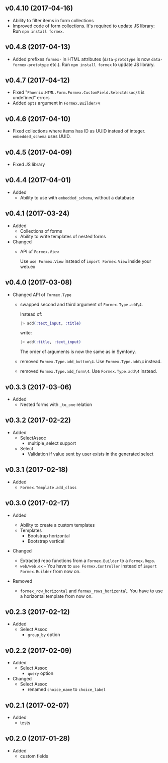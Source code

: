 ## v0.4.10 (2017-04-16)
* Ability to filter items in form collections
* Improved code of form collections. It's required to update JS library: 
  Run `npm install formex`.

## v0.4.8 (2017-04-13)
* Added prefixes `formex-` in HTML attributes (`data-prototype` is now `data-formex-prototype` etc.).
  Run `npm install formex` to update JS library.

## v0.4.7 (2017-04-12)
* Fixed "`Phoenix.HTML.Form.Formex.CustomField.SelectAssoc/3` is undefined" errors
* Added `opts` argument in `Formex.Builder/4`

## v0.4.6 (2017-04-10)
* Fixed collections where items has ID as UUID instead of integer. `embedded_schema`
  uses UUID.

## v0.4.5 (2017-04-09)
* Fixed JS library

## v0.4.4 (2017-04-01)
* Added
  * Ability to use with `embedded_schema`, without a database

## v0.4.1 (2017-03-24)
* Added
  * Collections of forms
  * Ability to write templates of nested forms
* Changed
  * API of `Formex.View`

    Use `use Formex.View` instead of `import Formex.View` inside your web.ex

## v0.4.0 (2017-03-08)
* Changed API of `Formex.Type`
  * swapped second and third argument of `Formex.Type.add\4`.

    Instead of:
    ```elixir
    |> add(:text_input, :title)
    ```
    write:
    ```elixir
    |> add(:title, :text_input)
    ```
    The order of arguments is now the same as in Symfony.
  * removed `Formex.Type.add_button\4`. Use `Formex.Type.add\4` instead.
  * removed `Formex.Type.add_form\4`. Use `Formex.Type.add\4` instead.

## v0.3.3 (2017-03-06)
* Added
  * Nested forms with `_to_one` relation

## v0.3.2 (2017-02-22)
* Added
  * SelectAssoc
    * multiple_select support
  * Select
    * Validation if value sent by user exists in the generated select

## v0.3.1 (2017-02-18)
* Added
  * `Formex.Template.add_class`

## v0.3.0 (2017-02-17)
* Added
  * Ability to create a custom templates
  * Templates
    * Bootstrap horizontal
    * Bootstrap vertical
* Changed
  * Extracted repo functions from a `Formex.Builder` to a `Formex.Repo`.
  * `web/web.ex` - You have to `use Formex.Controller` instead of
    `import Formex.Builder` from now on.

* Removed
  * `formex_row_horizontal` and `formex_rows_horizontal`.
    You have to use a horizontal template from now on.

## v0.2.3 (2017-02-12)

* Added
  * Select Assoc
    * `group_by` option

## v0.2.2 (2017-02-09)

* Added
  * Select Assoc
    * `query` option
* Changed
  * Select Assoc
    * renamed `choice_name` to `choice_label`

## v0.2.1 (2017-02-07)

* Added
  * tests

## v0.2.0 (2017-01-28)

* Added
  * custom fields
